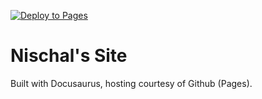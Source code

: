 [![Deploy to Pages](https://github.com/nischal-subedi/nischal-subedi.github.io/actions/workflows/deploy-to-pages.yaml/badge.svg?branch=main)](https://github.com/nischal-subedi/nischal-subedi.github.io/actions/workflows/deploy-to-pages.yaml)
# Nischal's Site

Built with Docusaurus, hosting courtesy of Github (Pages).